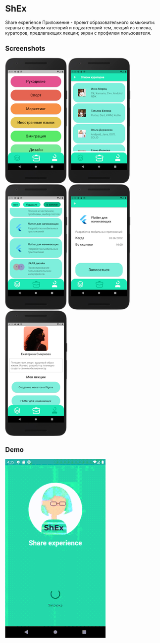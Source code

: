 # ShEx

Share experience
Приложение - проект образовательного комьюнити:
экраны с выбором категорий и подкатегорий тем, лекций из списка, кураторов, предлагающих лекции; экран с профилем пользователя.

## Screenshots

![Экран категорий](https://github.com/sv-makh/team15/blob/sv-makh/demo/Screenshot_20220621_162458.png) ![Кураторы](https://github.com/sv-makh/team15/blob/sv-makh/demo/Screenshot_20220621_162846.png) ![Лекции](https://github.com/sv-makh/team15/blob/sv-makh/demo/Screenshot_20220621_162524.png) ![Запись на лекцию](https://github.com/sv-makh/team15/blob/sv-makh/demo/Screenshot_20220621_162834.png) ![Профиль пользователя](https://github.com/sv-makh/team15/blob/sv-makh/demo/Screenshot_20220621_162545.png)

## Demo

![demo gif](https://github.com/sv-makh/team15/blob/sv-makh/demo/demo.gif)